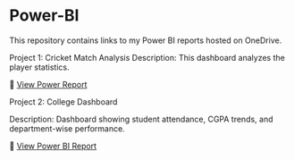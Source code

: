# Power-BI
This repository contains links to my Power BI reports hosted on OneDrive.

Project 1: Cricket Match Analysis
Description: This dashboard analyzes the player statistics.

🔗 [View Power Report](https://1drv.ms/u/c/2fa94411798eec47/EeQmAc-Gp_tAiqmml-jcClABV87P_ZdJFhdMhBp7Dt4RHQ?e=Vbg8Bg)

Project 2: College Dashboard 

Description: Dashboard showing student attendance, CGPA trends, and department-wise performance.

🔗 [View Power BI Report](https://1drv.ms/u/c/2fa94411798eec47/EZCyiOqkbXJAkAxq_etJ8h8BPPiYoVGaXi1cVYITgCW-wg?e=OjTPXa)
